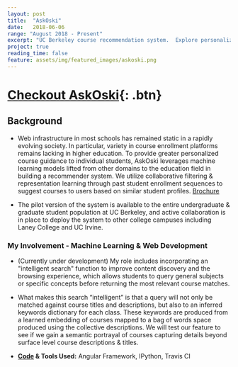 ```yaml
---
layout: post
title:  "AskOski"
date:   2018-06-06
range: "August 2018 - Present" 
excerpt: "UC Berkeley course recommendation system.  Explore personalized course information based on historic enrollments.  [Check it out.](https://askoski.berkeley.edu)"
project: true
reading_time: false
feature: assets/img/featured_images/askoski.png
---
```


# [Checkout AskOski](https://askoski.berkeley.edu/){: .btn} 

## Background

- Web infrastructure in most schools has remained static in a rapidly evolving society. In particular, variety in course enrollment platforms remains lacking in higher education. To provide greater personalized course guidance to individual students, AskOski leverages machine learning models lifted from other domains to the education field in building a recommender system.  We utilize collaborative filtering & representation learning through past student enrollment sequences to suggest courses to users based on similar student profiles. [Brochure]({{site.url}}/assets/files/askoski_brochure.pdf)

- The pilot version of the system is available to the entire undergraduate & graduate student population at UC Berkeley, and active collaboration is in place to deploy the system to other college campuses including Laney College and UC Irvine.  


### My Involvement - Machine Learning & Web Development

- (Currently under development) My role includes incorporating an "intelligent search" function to improve content discovery and the browsing experience, which allows students to query general subjects or specific concepts before returning the most relevant course matches.  <!-- [Proposal summary]({{site.url}}/assets/files/askoski_search_proposal.pdf) -->
- What makes this search “intelligent” is that a query will not only be matched against course titles and descriptions, but also to an inferred keywords dictionary for each class.  These keywords are produced from a learned embedding of courses mapped to a bag of words space produced using the collective descriptions.  We will test our feature to see if we gain a semantic portrayal of courses capturing details beyond surface level course descriptions & titles.

- **[Code](https://github.com/CAHLR/search-keywords/) & Tools Used:** Angular Framework, IPython, Travis CI
